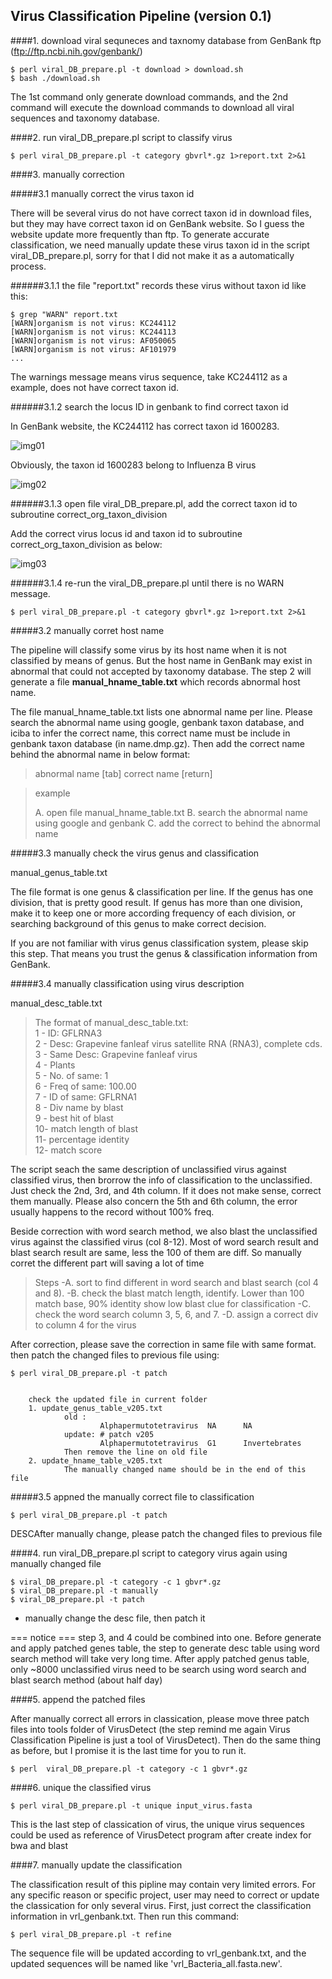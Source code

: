 
Virus Classification Pipeline (version 0.1)
--------------------------------------------

####1. download viral sequneces and taxnomy database from GenBank ftp (ftp://ftp.ncbi.nih.gov/genbank/)

	$ perl viral_DB_prepare.pl -t download > download.sh  
	$ bash ./download.sh

The 1st command only generate download commands, and the 2nd command will execute the download
commands to download all viral sequences and taxonomy database.

####2. run viral_DB_prepare.pl script to classify virus
   
	$ perl viral_DB_prepare.pl -t category gbvrl*.gz 1>report.txt 2>&1

####3. manually correction

#####3.1 manually correct the virus taxon id

There will be several virus do not have correct taxon id in download files, but they may have correct taxon id on 
GenBank website. So I guess the website update more frequently than ftp. To generate accurate classification, we need manually update 
these virus taxon id in the script viral_DB_prepare.pl, sorry for that I did not make it as a automatically process.

######3.1.1 the file "report.txt" records these virus without taxon id like this:

	$ grep "WARN" report.txt
	[WARN]organism is not virus: KC244112
	[WARN]organism is not virus: KC244113
	[WARN]organism is not virus: AF050065
	[WARN]organism is not virus: AF101979
	... 

The warnings message means virus sequence, take KC244112 as a example, does not have correct taxon id.

######3.1.2 search the locus ID in genbank to find correct taxon id

In GenBank website, the KC244112 has correct taxon id 1600283.

![img01](http://kentnf.github.io/tools/img/vcp_p1.png)


Obviously, the taxon id 1600283 belong to Influenza B virus

![img02](http://kentnf.github.io/tools/img/vcp_p2.png)


######3.1.3 open file viral_DB_prepare.pl, add the correct taxon id to subroutine correct_org_taxon_division

Add the correct virus locus id and taxon id to subroutine correct_org_taxon_division as below:
       
![img03](http://kentnf.github.io/tools/img/vcp_p3.png)
 
######3.1.4 re-run the viral_DB_prepare.pl until there is no WARN message.

	$ perl viral_DB_prepare.pl -t category gbvrl*.gz 1>report.txt 2>&1

#####3.2 manually corret host name

The pipeline will classify some virus by its host name when it is not classified by means of genus. But the host name
in GenBank may exist in abnormal that could not accepted by taxonomy database. The step 2 will generate a file **manual_hname_table.txt** which records abnormal host name.

The file manual_hname_table.txt lists one abnormal name per line. Please search the abnormal name using google, 
genbank taxon database, and iciba to infer the correct name, this correct name must be include in genbank taxon 
database (in name.dmp.gz). Then add the correct name behind the abnormal name in below format: 
>abnormal name [tab] correct name [return]

>example
>
>A. open file manual_hname_table.txt
>B. search the abnormal name using google and genbank
>C. add the correct to behind the abnormal name

#####3.3 manually check the virus genus and classification 

manual_genus_table.txt

The file format is one genus & classification per line. If the genus has one division, that is pretty good result. If genus
has more than one division, make it to keep one or more according frequency of each division, or searching
background of this genus to make correct decision.

If you are not familiar with virus genus classification system, please skip this step. That means you trust
the genus & classification information from GenBank.

#####3.4 manually classification using virus description

manual_desc_table.txt

>The format of manual_desc_table.txt:  
>1 - ID: GFLRNA3  
>2 - Desc: Grapevine fanleaf virus satellite RNA (RNA3), complete cds.  
>3 - Same Desc: Grapevine fanleaf virus  
>4 - Plants  
>5 - No. of same: 1  
>6 - Freq of same: 100.00  
>7 - ID of same: GFLRNA1  
>8 - Div name by blast  
>9 - best hit of blast  
>10- match length of blast  
>11- percentage identity  
>12- match score  

The script seach the same description of unclassified virus against classified virus, then brorrow the info
of classification to the unclassified. Just check the 2nd, 3rd, and 4th column. If it does not make sense,
correct them manually. Please also concern the 5th and 6th column, the error usually happens to the record
without 100% freq.

Beside correction with word search method, we also blast the unclassified virus against the classified virus
(col 8-12). Most of word search result and blast search result are same, less the 100 of them are diff. So
manually corret the different part will saving a lot of time

> Steps
-A. sort to find different in word search and blast search (col 4 and 8).
-B. check the blast match length, identify. Lower than 100 match base, 90% identity show low blast clue for classification
-C. check the word search column 3, 5, 6, and 7.
-D. assign a correct div to column 4 for the virus

After correction, please save the correction in same file with same format.
then patch the changed files to previous file using:
 
	$ perl viral_DB_prepare.pl -t patch


        check the updated file in current folder
        1. update_genus_table_v205.txt
                old :
                        Alphapermutotetravirus  NA      NA
                update: # patch v205
                        Alphapermutotetravirus  G1      Invertebrates
                Then remove the line on old file
        2. update_hname_table_v205.txt
                The manually changed name should be in the end of this file

#####3.5 appned the manually correct file to classification

	$ perl viral_DB_prepare.pl -t patch
   
DESCAfter manually change, please patch the changed files to previous file

####4. run viral_DB_prepare.pl script to category virus again using manually changed file

	$ viral_DB_prepare.pl -t category -c 1 gbvr*.gz
	$ viral_DB_prepare.pl -t manually
	$ viral_DB_prepare.pl -t patch

   * manually change the desc file, then patch it

   === notice ===
   step 3, and 4 could be combined into one. Before generate and apply patched genes table,
   the step to generate desc table using word search method will take very long time. After
   apply patched genus table, only ~8000 unclassified virus need to be search using word search
   and blast search method (about half day)

####5. append the patched files

After manually correct all errors in classication, please move three patch files into tools folder of VirusDetect (the step remind me again Virus Classification Pipeline is just a tool of VirusDetect). Then do the same thing as before, but I promise it is the last time for you to run it.

	$ perl  viral_DB_prepare.pl -t category -c 1 gbvr*.gz

####6. unique the classified virus

	$ perl viral_DB_prepare.pl -t unique input_virus.fasta

This is the last step of classication of virus, the unique virus sequences could be used as reference
of VirusDetect program after create index for bwa and blast

####7. manually update the classification

The classification result of this pipline may contain very limited errors. For any specific reason or specific project, user may need to correct or update the classication for only several virus. 
First, just correct the classification information in vrl_genbank.txt. Then run this command:

	$ perl viral_DB_prepare.pl -t refine

The sequence file will be updated according to vrl_genbank.txt, and the updated sequences will be named like 'vrl_Bacteria_all.fasta.new'.

